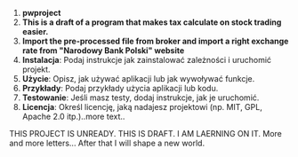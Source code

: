 1. **pwproject**
2. **This is a draft of a program that makes tax calculate on stock trading easier.**
3. **Import the pre-processed file from broker and import a right exchange rate from "Narodowy Bank Polski" website**
4. **Instalacja**: Podaj instrukcje jak zainstalować zależności i uruchomić projekt.
5. **Użycie**: Opisz, jak używać aplikacji lub jak wywoływać funkcje.
6. **Przykłady**: Podaj przykłady użycia aplikacji lub kodu.
7. **Testowanie**: Jeśli masz testy, dodaj instrukcje, jak je uruchomić.
8. **Licencja**: Określ licencję, jaką nadajesz projektowi (np. MIT, GPL, Apache 2.0 itp.)..more text..

THIS PROJECT IS UNREADY. THIS IS DRAFT. I AM LAERNING ON IT.
More and more letters...
After that I will shape a new world.

